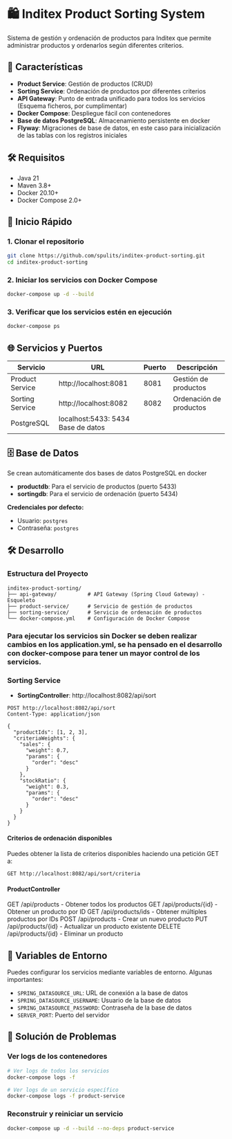 ﻿# 🛍️ Inditex Product Sorting System

Sistema de gestión y ordenación de productos para Inditex que permite administrar productos y ordenarlos según diferentes criterios.

## 🚀 Características

- **Product Service**: Gestión de productos (CRUD)
- **Sorting Service**: Ordenación de productos por diferentes criterios
- **API Gateway**: Punto de entrada unificado para todos los servicios (Esquema ficheros, por cumplimentar)
- **Docker Compose**: Despliegue fácil con contenedores
- **Base de datos PostgreSQL**: Almacenamiento persistente en docker
- **Flyway**: Migraciones de base de datos, en este caso para inicialización de las tablas con los registros iniciales

## 🛠️ Requisitos

- Java 21
- Maven 3.8+
- Docker 20.10+
- Docker Compose 2.0+

## 🚀 Inicio Rápido

### 1. Clonar el repositorio

```bash
git clone https://github.com/spulits/inditex-product-sorting.git
cd inditex-product-sorting
```

### 2. Iniciar los servicios con Docker Compose

```bash
docker-compose up -d --build
```

### 3. Verificar que los servicios estén en ejecución

```bash
docker-compose ps
```

## 🌐 Servicios y Puertos

| Servicio | URL | Puerto | Descripción |
|----------|-----|--------|-------------|
| Product Service | http://localhost:8081 | 8081 | Gestión de productos |
| Sorting Service | http://localhost:8082 | 8082 | Ordenación de productos |
| PostgreSQL | localhost:5433: 5434 Base de datos |

## 🗄️ Base de Datos

Se crean automáticamente dos bases de datos PostgreSQL en docker

- **productdb**: Para el servicio de productos (puerto 5433)
- **sortingdb**: Para el servicio de ordenación (puerto 5434)

**Credenciales por defecto:**
- Usuario: `postgres`
- Contraseña: `postgres`

## 🛠️ Desarrollo

### Estructura del Proyecto

```
inditex-product-sorting/
├── api-gateway/          # API Gateway (Spring Cloud Gateway) - Esqueleto
├── product-service/      # Servicio de gestión de productos
├── sorting-service/      # Servicio de ordenación de productos
└── docker-compose.yml    # Configuración de Docker Compose
```

### Para ejecutar los servicios sin Docker se deben realizar cambios en los application.yml, se ha pensado en el desarrollo con docker-compose para tener un mayor control de los servicios.

### Sorting Service

- **SortingController**: http://localhost:8082/api/sort

```http
POST http://localhost:8082/api/sort
Content-Type: application/json

{
  "productIds": [1, 2, 3],
  "criteriaWeights": {
    "sales": {
      "weight": 0.7,
      "params": {
        "order": "desc"
      }
    },
    "stockRatio": {
      "weight": 0.3,
      "params": {
        "order": "desc"
      }
    }
  }
}
```
#### Criterios de ordenación disponibles

Puedes obtener la lista de criterios disponibles haciendo una petición GET a:

```http
GET http://localhost:8082/api/sort/criteria
```

#### ProductController

GET    /api/products           - Obtener todos los productos
GET    /api/products/{id}      - Obtener un producto por ID
GET    /api/products/ids       - Obtener múltiples productos por IDs
POST   /api/products           - Crear un nuevo producto
PUT    /api/products/{id}      - Actualizar un producto existente
DELETE /api/products/{id}      - Eliminar un producto

## 🔄 Variables de Entorno

Puedes configurar los servicios mediante variables de entorno. Algunas importantes:

- `SPRING_DATASOURCE_URL`: URL de conexión a la base de datos
- `SPRING_DATASOURCE_USERNAME`: Usuario de la base de datos
- `SPRING_DATASOURCE_PASSWORD`: Contraseña de la base de datos
- `SERVER_PORT`: Puerto del servidor

## 🐛 Solución de Problemas

### Ver logs de los contenedores

```bash
# Ver logs de todos los servicios
docker-compose logs -f

# Ver logs de un servicio específico
docker-compose logs -f product-service
```

### Reconstruir y reiniciar un servicio

```bash
docker-compose up -d --build --no-deps product-service
```

